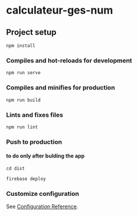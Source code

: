 # calculateur-ges-num

## Project setup
```
npm install
```

### Compiles and hot-reloads for development
```
npm run serve
```

### Compiles and minifies for production
```
npm run build
```

### Lints and fixes files
```
npm run lint
```

### Push to production 

#### to do only after bulding the app
```
cd dist

firebase deploy
```
### Customize configuration
See [Configuration Reference](https://cli.vuejs.org/config/).

